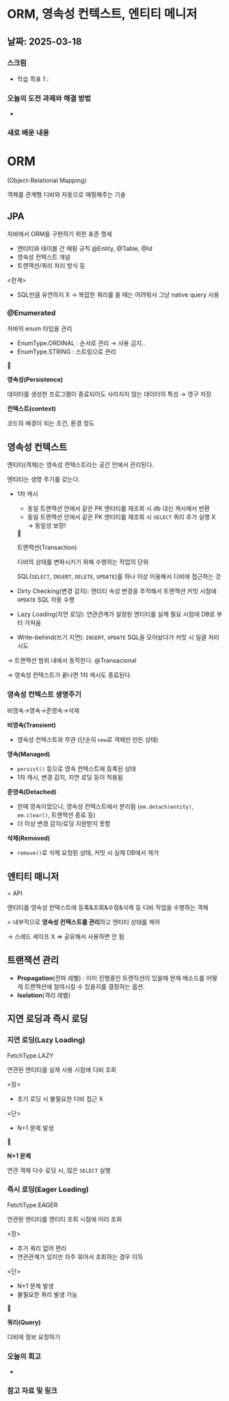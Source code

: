 # ORM, 영속성 컨텍스트, 엔티티 메니저

## 날짜: 2025-03-18

### 스크럼
- 학습 목표 1 :

### 오늘의 도전 과제와 해결 방법
- 

### 새로 배운 내용
# ORM

(Object-Relational Mapping)

객체를 관계형 디비와 자동으로 매핑해주는 기술

## JPA

자바에서 ORM을 구현하기 위한 표준 명세

- 엔티티와 테이블 간 매핑 규칙 @Entity, @Table, @Id
- 영속성 컨텍스트 개념
- 트랜잭션/쿼리 처리 방식 등

<한계>

- SQL만큼 유연하지 X  →  복잡한 쿼리를 쓸 때는 어려워서 그냥 native query 사용

### @Enumerated

자바의 enum 타입을 관리

- EnumType.ORDINAL  :  순서로 관리  →  사용 금지..
- EnumType.STRING  :  스트링으로 관리

<aside>
🎀

**영속성(Persistence)**

데이터를 생성한 프로그램이 종료되어도 사라지지 않는 데이터의 특성 → 영구 저장

**컨텍스트(context)**

코드의 배경이 되는 조건, 환경 정도

</aside>

## 영속성 컨텍스트

엔티티(객체)는 영속성 컨텍스트라는 공간 안에서 관리된다.

엔티티는 생명 주기를 갖는다.

- 1차 캐시
    - 동일 트랜잭션 안에서 같은 PK 엔티티를 재조회 시 db 대신 캐시에서 반환
    - 동일 트랜잭션 안에서 같은 PK 엔티티를 재조회 시 `SELECT` 쿼리 추가 실행 X  →  동일성 보장!
    
    <aside>
    🎀
    
    트랜잭션(Transaction)
    
    디비의 상태를 변화시키기 위해 수행하는 작업의 단위
    
    SQL(`SELECT`, `INSERT`, `DELETE`, `UPDATE`)를 하나 이상 이용해서 디비에 접근하는 것
    
    </aside>
    
- Dirty Checking(변경 감지):   엔티티 속성 변경을 추적해서 트랜잭션 커밋 시점에 `UPDATE` SQL 자동 수행
- Lazy Loading(지연 로딩):   연관관계가 설정된 엔티티를 실제 필요 시점에 DB로 부터 가져옴
- Write-behind(쓰기 지연):   `INSERT`, `UPDATE` SQL을 모아놨다가 커밋 시 일괄 처리 시도

→ 트랜잭션 범위 내에서 동작한다. @Transacional

→ 영속성 컨텍스트가 끝나면 1차 캐시도 종료된다.

### 영속성 컨텍스트 생명주기

비영속→영속→준영속→삭제

**비영속(Transient)**

- 영속성 컨텍스트와 무관 (단순히 `new`로 객체만 만든 상태)

**영속(Managed)**

- `persist()` 등으로 영속 컨텍스트에 등록된 상태
- 1차 캐시, 변경 감지, 지연 로딩 등이 적용됨

**준영속(Detached)**

- 한때 영속이었으나, 영속성 컨텍스트에서 분리됨 (`em.detach(entity)`, `em.clear()`, 트랜잭션 종료 등)
- 더 이상 변경 감지/로딩 지원받지 못함

**삭제(Removed)**

- `remove()`로 삭제 요청된 상태, 커밋 시 실제 DB에서 제거

## 엔티티 매니저

= API

엔티티를 영속성 컨텍스트에 등록&조회&수정&삭제 등 디비 작업을 수행하는 객체

= 내부적으로 **영속성 컨텍스트를 관리**하고 엔티티 상태를 제어

→ 스레드 세이프 X ⇒ 공유해서 사용하면 안 됨

## 트랜잭션 관리

- **Propagation**(전파 레벨) : 이미 진행중인 트랜직션이 있을때 현재 메소드를 어떻게 트랜잭션에 참여시킬 수 있을지를 결정하는 옵션.
- **Isolation**(격리 레벨)

## 지연 로딩과 즉시 로딩

### 지연 로딩(Lazy Loading)

FetchType.LAZY

연관된 엔티티를 실제 사용 시점에 디비 조회

<장>

- 초기 로딩 시 불필요한 디비 접근 X

<단>

- N+1 문제 발생

<aside>
🎀

**N+1 문제**

연관 객체 다수 로딩 시, 많은 `SELECT` 실행

</aside>

### 즉시 로딩(Eager Loading)

FetchType.EAGER

연관된 엔티티를 엔티티 조회 시점에 미리 조회

<장>

- 추가 쿼리 없어 편리
- 연관관계가 있지만 자주 묶어서 조회하는 경우 이득

<단>

- N+1 문제 발생
- 불필요한 쿼리 발생 가능

<aside>
🎀

**쿼리(Query)**

디비에 정보 요청하기

</aside>

### 오늘의 회고
- 

### 참고 자료 및 링크

